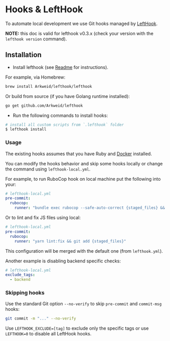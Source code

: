 # Hooks & LeftHook

To automate local development we use Git hooks managed by [LeftHook](https://github.com/Arkweid/lefthook).

**NOTE:** this doc is valid for lefthook v0.3.x (check your version with the `lefthook version` command).

## Installation

- Install lefthook (see [Readme](https://github.com/Arkweid/lefthook) for instructions).

For example, via Homebrew:

```sh
brew install Arkweid/lefthook/lefthook
```

Or build from source (if you have Golang runtime installed):

```sh
go get github.com/Arkweid/lefthook
```

- Run the following commands to install hooks:

```sh
# install all custom scripts from `.lefthook` folder
$ lefthook install
```

### Usage

The existing hooks assumes that you have Ruby and [Docker](./docker.md) installed.

You can modify the hooks behavior and skip some hooks locally or change the command
using `lefthook-local.yml`.

For example, to run RuboCop hook on local machine put the following into your:

```yml
# lefthook-local.yml
pre-commit:
  rubocop:
    runner: "bundle exec rubocop --safe-auto-correct {staged_files} && git add {staged_files}"
```

Or to lint and fix JS files using local:

```yml
# lefthook-local.yml
pre-commit:
  rubocop:
    runner: "yarn lint:fix && git add {staged_files}"
```

This configuration will be merged with the default one (from `lefthook.yml`).

Another example is disabling backend specific checks:

```yml
# lefthook-local.yml
exclude_tags:
  - backend
```

### Skipping hooks

Use the standard Git option `--no-verify` to skip `pre-commit` and `commit-msg` hooks:

```sh
git commit -m "..." --no-verify
```

Use `LEFTHOOK_EXCLUDE=[tag]` to exclude only the specific tags or use `LEFTHOOK=0` to disable all LeftHook hooks.
